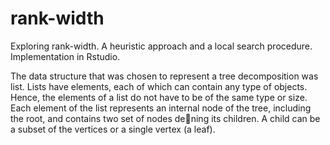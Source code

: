 # rank-width
Exploring rank-width. A heuristic approach and a local search procedure. Implementation in Rstudio.

The data structure that was chosen to represent a tree decomposition was list. Lists have elements, each of which can contain any type of objects. Hence, the elements of a list do not have to be of the same type or size. Each element of the list represents an internal node of the tree, including the root, and contains two set of nodes dening its children. A child can be a subset of the vertices or a single vertex (a leaf).
